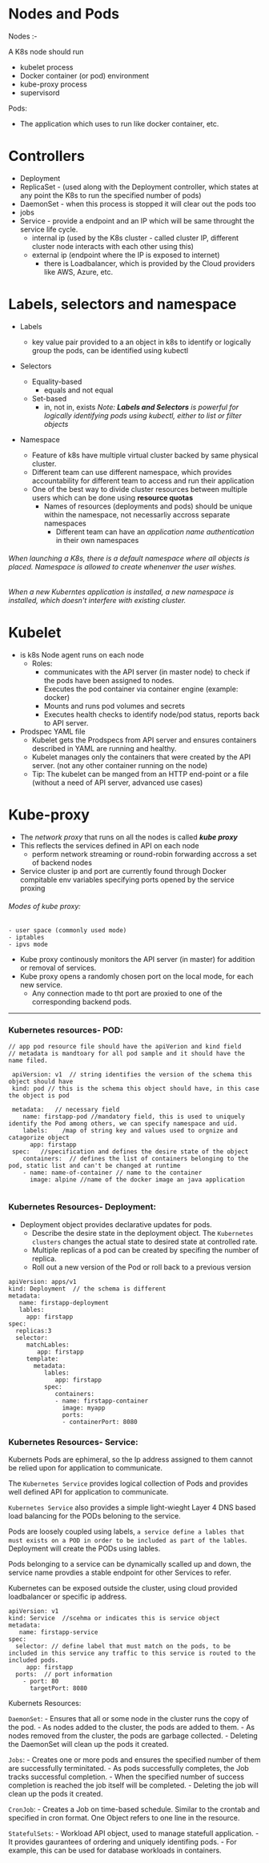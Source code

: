 # Nodes and Pods

Nodes :- 

A K8s node should run
- kubelet process
- Docker container (or pod) environment
- kube-proxy process
- supervisord

Pods:
   - The application which uses to run like docker container, etc.
   
# Controllers
  - Deployment
  - ReplicaSet - (used along with the Deployment controller, which states at any point the K8s to run the specified number of pods)
  - DaemonSet - when this process is stopped it will clear out the pods too
  - jobs
  - Service - provide a endpoint and an IP which will be same throught the service life cycle.
    - internal ip (used by the K8s cluster - called cluster IP, different cluster node interacts with each other using this)
    - external ip (endpoint where the IP is exposed to internet)
      - there is Loadbalancer, which is provided by the Cloud providers like AWS, Azure, etc.

# Labels, selectors and namespace
  - Labels 
    - key value pair provided to a an object in k8s to identify or logically group the pods, can be identified using kubectl
  - Selectors
    - Equality-based
      - equals and not equal
    - Set-based
      - in, not in, exists 
 _Note: **Labels and Selectors** is powerful for logically identifying pods using kubectl, either to list or filter objects_
 
  - Namespace
    - Feature of k8s have multiple virtual cluster backed by same physical cluster.
    - Different team can use different namespace, which provides accountability for different team to access and run their application
    - One of the best way to divide cluster resources between multiple users which can be done using **resource quotas**
      - Names of resources (deployments and pods) should be unique within the namespace, not necessarliy accross separate namespaces
        - Different team can have an _application name authentication_ in their own namespaces
   
  ###### When launching a K8s, there is a default namespace where all objects is placed. Namespace is allowed to create whenenver the user wishes.

  ###### When a new Kuberntes application is installed, a new _namespace_ is installed, which doesn't interfere with existing cluster. 


# Kubelet
   - is k8s Node agent runs on each node
     - Roles:
       - communicates with the API server (in master node) to check if the pods have been assigned to nodes.
       - Executes the pod container via container engine (example: docker)
       - Mounts and runs pod volumes and secrets
       - Executes health checks to identify node/pod status, reports back to API server.
   - Prodspec YAML file
       - Kubelet gets the Prodspecs from API server and ensures containers described in YAML are running and healthy.
       - Kubelet manages only the containers that were created by the API server. (not any other container running on the node)
       - Tip: The kubelet can be manged from an HTTP end-point or a file (without a need of API server, advanced use cases)

# Kube-proxy
  - The _network proxy_ that runs on all the nodes is called _**kube proxy**_
  - This reflects the services defined in API on each node
     - perform network streaming or round-robin forwarding accross a set of backend nodes
  - Service cluster ip and port are currently found through Docker compitable env variables specifying ports opened by the service proxing
  
  ###### Modes of kube proxy:
    - user space (commonly used mode) 
    - iptables 
    - ipvs mode
 - Kube proxy continously monitors the API server (in master) for addition or removal of services.
 - Kube proxy opens a randomly chosen port on the local mode, for each new service. 
    - Any connection made to tht port are proxied to one of the corresponding backend pods.
    
----------------------

### Kubernetes resources- POD:
 ```
 // app pod resource file should have the apiVerion and kind field
 // metadata is mandtoary for all pod sample and it should have the name filed.
 
  apiVersion: v1  // string identifies the version of the schema this object should have
  kind: pod // this is the schema this object should have, in this case the object is pod
  
  metadata:   // necessary field
     name: firstapp-pod //mandatory field, this is used to uniquely identify the Pod among others, we can specify namespace and uid.
     labels:    /map of string key and values used to orgnize and catagorize object
       app: firstapp
  spec:   //specification and defines the desire state of the object
     containers:  // defines the list of containers belonging to the pod, static list and can't be changed at runtime
     - name: name-of-container // name to the container
       image: alpine //name of the docker image an java application
     
 ```
 
 ### Kubernetes Resources- Deployment:
   - Deployment object provides declarative updates for pods. 
       - Describe the desire state in the deployment object. The `Kubernetes clusters` changes the actual state to desired state at controlled rate. 
        - Multiple replicas of a pod can be created by specifing the number of replica.
        - Roll out a new version of the Pod or roll back to a previous version

```
apiVersion: apps/v1
kind: Deployment  // the schema is different
metadata:
   name: firstapp-deployment
   lables:
     app: firstapp
spec:
  replicas:3
  selector:
     matchLables:
        app: firstapp
     template:
       metadata:
          lables: 
             app: firstapp
          spec:
             containers:
             - name: firstapp-container
               image: myapp
               ports:
               - containerPort: 8080
```

### Kubernetes Resources- Service:
  
  Kubernets Pods are ephimeral, so the Ip address assigned to them cannot be relied upon for application to communicate.
  
  The `Kubernetes Service` provides logical collection of Pods and provides well defined API for application to communicate.
  
  `Kubernetes Service` also provides a simple light-wieght Layer 4 DNS based load balancing for the PODs beloning to the service.  
  
  Pods are loosely coupled using labels, `a service define a lables that must exists on a POD in order to be included as part of the lables`. Deployment will create the PODs using lables.
  
  Pods belonging to a service can be dynamically scalled up and down, the service name provdies a stable endpoint for other Services to refer.
  
  Kubernetes can be exposed outside the cluster, using cloud provided loadbalancer or specific ip address.
  
  ```
  apiVersion: v1
  kind: Service  //scehma or indicates this is service object
  metadata:
     name: firstapp-service
  spec:
    selector: // define label that must match on the pods, to be included in this service any traffic to this service is routed to the included pods.
       app: firstapp
    ports:  // port information
      - port: 80
        targetPort: 8080
  ```
  
  Kubernets Resources:
     
   `DaemonSet`:
        - Ensures that all or some node in the cluster runs the copy of the pod.
        - As nodes added to the cluster, the pods are added to them.
        - As nodes removed from the cluster, the pods are garbage collected.
        - Deleting the DaemonSet will clean up the pods it created.
      
   `Jobs`:
        - Creates one or more pods and ensures the specified number of them are successfully terminitated.
        - As pods successfully completes, the Job tracks successful completion.
        - When the specified number of success completion is reached the job itself will be completed.
        - Deleting the job will clean up the pods it created.
        
   `CronJob`:
        - Creates a Job on time-based schedule. Similar to the crontab and specified in cron format. One Object refers to one line in the resource. 
        
   `StatefulSets`:
        - Workload API object, used to manage statefull application. 
        - It provides gaurantees of ordering and uniquely identifing pods.
        - For example, this can be used for database workloads in containers. 
    
    
    
  
  
  
  
  

